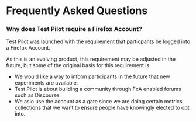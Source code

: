 Frequently Asked Questions
==========

### Why does Test Pilot require a Firefox Account?

Test Pilot was launched with the requirement that particpants be logged into a Firefox Account.

As this is an evolving product, this requirement may be adjusted in the future, but some of the original basis for this requirement is

- We would like a way to inform participants in the future that new experiments are available.
- Test Pilot is about building a community through FxA enabled forums such as Discourse.
- We aslo use the account as a gate since we are doing certain metrics collections that we want to ensure people have knowingly elected to opt into.

